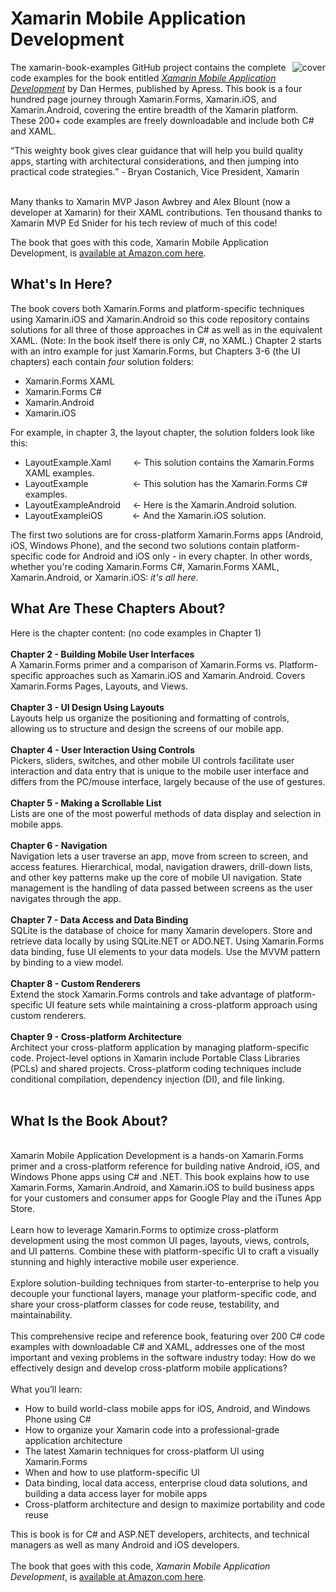# Xamarin Mobile Application Development 
<img src="https://github.com/danhermes/xamarin-book-examples/blob/master/XamarinBookCover.png" alt="cover" align="right" style="padding-left:5px"> The xamarin-book-examples GitHub project contains the complete code examples for the book entitled <a href="http://www.amazon.com/Xamarin-Mobile-Application-Development-Cross-Platform/dp/1484202155/ref=sr_1_3?ie=UTF8&qid=1428950597&sr=8-3&keywords=xamarin"><i>Xamarin Mobile Application Development</i></a> by Dan Hermes, published by Apress. This book is a four hundred page journey through Xamarin.Forms, Xamarin.iOS, and Xamarin.Android, covering the entire breadth of the Xamarin platform. These 200+ code examples are freely downloadable and include both C# and XAML. 
<br/>
<p><q>This weighty book gives clear guidance that will help you build quality apps, starting with architectural considerations, and then jumping into practical code strategies.</q> - Bryan Costanich, Vice President, Xamarin</p>
<br>
Many thanks to Xamarin MVP Jason Awbrey and Alex Blount (now a developer at Xamarin) for their XAML contributions.
Ten thousand thanks to Xamarin MVP Ed Snider for his tech review of much of this code!

The book that goes with this code, Xamarin Mobile Application Development, is <a href="http://www.amazon.com/Xamarin-Mobile-Application-Development-Cross-Platform/dp/1484202155/ref=sr_1_3?ie=UTF8&qid=1428950597&sr=8-3&keywords=xamarin">available at Amazon.com here</a>. 

<h2>What's In Here?</h2>

The book covers both Xamarin.Forms and platform-specific techniques using Xamarin.iOS and Xamarin.Android so this code repository contains solutions for all three of those approaches in C# as well as in the equivalent XAML. (Note: In the book itself there is only C#, no XAML.) Chapter 2 starts with an intro example for just Xamarin.Forms, but Chapters 3-6 (the UI chapters) each contain <i>four</i> solution folders:
<ul>
<li>Xamarin.Forms XAML</li>
<li>Xamarin.Forms C#</li>
<li>Xamarin.Android</li>
<li>Xamarin.iOS</li>
</ul>
For example, in chapter 3, the layout chapter, the solution folders look like this:
<ul>
<li>LayoutExample.Xaml&nbsp;&nbsp;&nbsp;&nbsp;&nbsp;&nbsp;&nbsp;&nbsp;&nbsp;<- This solution contains the Xamarin.Forms XAML examples.</li>
<li>LayoutExample&nbsp;&nbsp;&nbsp;&nbsp;&nbsp;&nbsp;&nbsp;&nbsp;&nbsp;&nbsp;&nbsp;&nbsp;&nbsp;&nbsp;&nbsp;&nbsp;&nbsp;&nbsp;<- This solution has the Xamarin.Forms C# examples.</li>
<li>LayoutExampleAndroid&nbsp;&nbsp;&nbsp;&nbsp;&nbsp;<- Here is the Xamarin.Android solution.</li>  
<li>LayoutExampleiOS&nbsp;&nbsp;&nbsp;&nbsp;&nbsp;&nbsp;&nbsp;&nbsp;&nbsp;&nbsp;&nbsp;&nbsp;<- And the Xamarin.iOS solution.</li>
</ul>
The first two solutions are for cross-platform Xamarin.Forms apps (Android, iOS, Windows Phone), and the second two solutions contain platform-specific code for Android and iOS only - in every chapter. In other words, whether you're coding Xamarin.Forms C#, Xamarin.Forms XAML, Xamarin.Android, or Xamarin.iOS: <i>it's all here</i>.

<h2>What Are These Chapters About?</h2>
Here is the chapter content: (no code examples in Chapter 1)<br/>
<br/>
<b>Chapter 2 - Building Mobile User Interfaces</b><br/>
A Xamarin.Forms primer and a comparison of Xamarin.Forms vs. Platform-specific approaches such as Xamarin.iOS and Xamarin.Android. Covers Xamarin.Forms Pages, Layouts, and Views.
<br/><br/>
<b>Chapter 3 - UI Design Using Layouts</b><br/>
Layouts help us organize the positioning and formatting of controls, allowing us to structure and design the screens of our mobile app. 
<br/><br/>
<b>Chapter 4 - User Interaction Using Controls</b><br/>
Pickers, sliders, switches, and other mobile UI controls facilitate user interaction and data entry that is unique to the mobile user interface and differs from the PC/mouse interface, largely because of the use of gestures.
<br/><br/>
<b>Chapter 5 - Making a Scrollable List</b><br/>
Lists are one of the most powerful methods of data display and selection in mobile apps.
<br/><br/>
<b>Chapter 6 - Navigation </b><br/>
Navigation lets a user traverse an app, move from screen to screen, and access features. Hierarchical, modal, navigation drawers, drill-down lists, and other key patterns make up the core of mobile UI navigation. State management is the handling of data passed between screens as the user navigates through the app. 
<br/><br/>
<b>Chapter 7 - Data Access and  Data Binding</b><br/>
SQLite is the database of choice for many Xamarin developers. Store and retrieve data locally by using SQLite.NET or ADO.NET. Using Xamarin.Forms data binding, fuse UI elements to your data models. Use the MVVM pattern by binding to a view model. 
<br/><br/>
<b>Chapter 8 - Custom Renderers</b><br/>
Extend the stock Xamarin.Forms controls and take advantage of platform-specific UI feature sets while maintaining a cross-platform approach using custom renderers.
<br/><br/>
<b>Chapter 9 - Cross-platform Architecture</b><br/>
Architect your cross-platform application by managing platform-specific code. Project-level options in Xamarin include Portable Class Libraries (PCLs) and shared projects. Cross-platform coding techniques include conditional compilation, dependency injection (DI), and file linking.
<br/><br/>

<h2>What Is the Book About?</h2>
<br/>
Xamarin Mobile Application Development is a hands-on Xamarin.Forms primer and a cross-platform reference for building native Android, iOS, and Windows Phone apps using C# and .NET. This book explains how to use Xamarin.Forms, Xamarin.Android, and Xamarin.iOS to build business apps for your customers and consumer apps for Google Play and the iTunes App Store. 
<br/><br/>
Learn how to leverage Xamarin.Forms to optimize cross-platform development using the most common UI pages, layouts, views, controls, and UI patterns. Combine these with platform-specific UI to craft a visually stunning and highly interactive mobile user experience.
<br/><br/>
Explore solution-building techniques from starter-to-enterprise to help you decouple your functional layers, manage your platform-specific code, and share your cross-platform classes for code reuse, testability, and maintainability.
<br/><br/>
This comprehensive recipe and reference book, featuring over 200 C# code examples with downloadable C# and XAML, addresses one of the most important and vexing problems in the software industry today: How do we effectively design and develop cross-platform mobile applications?
<br/><br/>
What you’ll learn:
<ul>
<li>How to build world-class mobile apps for iOS, Android, and Windows Phone using C#</li>
<li>How to organize your Xamarin code into a professional-grade application architecture</li>
<li>The latest Xamarin techniques for cross-platform UI using Xamarin.Forms</li>
<li>When and how to use platform-specific UI</li>
<li>Data binding, local data access, enterprise cloud data solutions, and building a data access layer for mobile apps</li>
<li>Cross-platform architecture and design to maximize portability and code reuse</li>
</ul>
This is book is for C# and ASP.NET developers, architects, and technical managers as well as many Android and iOS developers.
<br/><br/>
The book that goes with this code, <i>Xamarin Mobile Application Development</i>, is <a href="http://www.amazon.com/Xamarin-Mobile-Application-Development-Cross-Platform/dp/1484202155/ref=sr_1_3?ie=UTF8&qid=1428950597&sr=8-3&keywords=xamarin">available at Amazon.com here</a>.
<br/>



